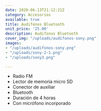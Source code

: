 ```yaml
---
date: 2020-06-13T21:12:21Z
category: Accesorios
available: true
title: Audifonos Bluetooth
unit_price: '25.00'
description: Audifonos Bluetooth
cover_img: "/uploads/audifonos-sony.png"
images:
- "/uploads/audifonos-sony.png"
- "/uploads/sony-2-1.png"
- "/uploads/sony3.png"

---
```

* Radio FM
* Lector de memoria micro SD
* Conector de auxiliar
* Bluetooth
* Duración de 4 horas
* Con micrófono incorporado